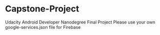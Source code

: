 # Capstone-Project
Udacity Android Developer Nanodegree Final Project
Please use your own google-services.json file for Firebase
